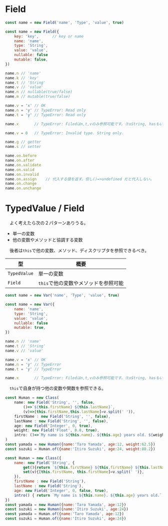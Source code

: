# Field

<!-- more -->

```javascript
const name = new Field('name', 'Type', 'value', true)
```
```javascript
const name = new Field({
    key: 'key',      // key or name
    name: 'name',
    type: 'String',
    value: 'value',
    nullable: false
    mutable: false,
})
```
```javascript
name.n // 'name'
name.k // 'key'
name.t // 'String'
name.v // 'value'
name.n // nullable(true/false)
name.m // mutable(true/false)
```
```javascript
name.v = 'x' // OK
name.n = 'y' // TypeError: Read only
name.t = 'y' // TypeError: Read only
```
```javascript
name.x       // TypeError: Filedはn,t,vのみ参照可能です。（toString, hasもいる？）
```
```javascript
name.v = 0   // TypeError: Invalid type. String only.
```
```javascript
name.g // getter
name.s // setter

name.on.before
name.on.after
name.on.validate
name.on.valid
name.on.invalid
name.on.assign    // 代入する値を返す。但し()=>undefined だと代入しない。
name.on.change
name.on.unchange
```



# TypedValue / Field

　よく考えたら次の２パターンありうる。

* 単一の変数
* 他の変数やメソッドと協調する変数

　後者は`this`で他の変数、メソッド、ディスクリプタを参照できるべき。

型|概要
--|----
`TypedValue`|単一の変数
`Field`|`this`で他の変数やメソッドを参照可能


```javascript
const name = new Var('name', 'Type', 'value', true)
```
```javascript
const name = new Var({
    name: 'name',
    type: 'String',
    value: 'value',
    nullable: false
    mutable: true,
})
```
```javascript
name.n // 'name'
name.t // 'String'
name.v // 'value'
```
```javascript
name.v = 'x' // OK
name.n = 'y' // TypeError
name.t = 'y' // TypeError
```
```javascript
name.x       // TypeError: Filedはn,t,vのみ参照可能です。（toString, hasもいる？）
```

　`this`で自身が持つ他の変数や関数を参照できる。

```javascript
const Human = new Class(
    name: new Field('String', '', false,
        ()=>`${this.firstName} ${this.lastName}`,
        (v)=>[this.firstName,this.lastName]=v.split(' ')), 
    firstName : new Field('String', '', false), 
    lastName : new Field('String', '', false), 
    age: new Field('Integer', 0, true), 
    weight: new Field('Float', 0.0, true), 
    intro: ()=>`My name is ${this.name}. ${this.age} years old. ${weight} kg.`
)
const yamada = new Human({name:'Taro Yamada', age:12, weight:62.5})
const suzuki = Human.of({name:'Itiro Suzuki', age:24, weight:80.2})
```

```javascript
const Human = new Class({
    name: new Field('String', {
        get(){return `${this.firstName} ${this.firstName} ${this.lastName}`},
        set(v){[this.firstName, this.firstName]=v.split(' ')},
    }),
    firstName : new Field('String'), 
    lastName : new Field('String'), 
    age: new Field('Integer', 0, false, true), 
    intro() { return `My name is ${this.name}. ${this.age} years old.` },
})
const yamada = new Human({name:'Taro Yamada', age:12})
const suzuki = new Human({name:'Itiro Suzuki', age:24})
const yamada = Human.of({name:'Taro Yamada', age:12})
const suzuki = Human.of({name:'Itiro Suzuki', age:24})
```

